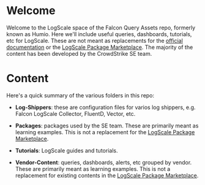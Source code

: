 # Welcome

Welcome to the LogScale space of the Falcon Query Assets repo, formerly known as Humio. Here we'll include useful queries, dashboards, tutorials, etc for LogScale. These are not meant as replacements for the [official documentation](https://library.humio.com) or the [LogScale Package Marketplace](https://library.humio.com/humio-server/packages-marketplace.html). The majority of the content has been developed by the CrowdStrike SE team. 

# Content

Here's a quick summary of the various folders in this repo:

- **Log-Shippers**: these are configuration files for varios log shippers, e.g. Falcon LogScale Collector, FluentD, Vector, etc. 

- **Packages**: packages used by the SE team. These are primarily meant as learning examples. This is not a replacement for the [LogScale Package Marketplace](https://library.humio.com/humio-server/packages-marketplace.html).

- **Tutorials**: LogScale guides and tutorials.

- **Vendor-Content**: queries, dashboards, alerts, etc grouped by vendor. These are primarily meant as learning examples. This is not a replacement for existing contents in the [LogScale Package Marketplace](https://library.humio.com/humio-server/packages-marketplace.html).